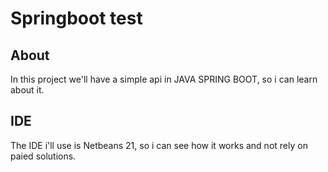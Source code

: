 # Springboot test

## About

In this project we'll have a simple api in JAVA SPRING BOOT, so i can learn about it.

## IDE

The IDE i'll use is Netbeans 21, so i can see how it works and not rely on paied solutions.